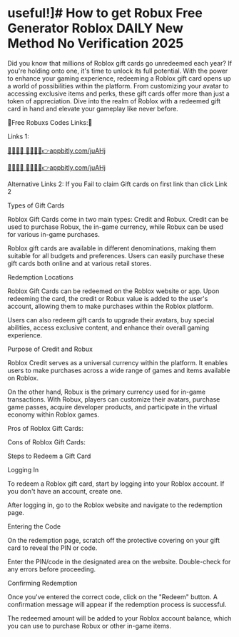 # useful!]# How to get Robux Free Generator Roblox DAILY New Method No Verification 2025

Did you know that millions of Roblox gift cards go unredeemed each year? If you're holding onto one, it's time to unlock its full potential. With the power to enhance your gaming experience, redeeming a Roblox gift card opens up a world of possibilities within the platform. From customizing your avatar to accessing exclusive items and perks, these gift cards offer more than just a token of appreciation. Dive into the realm of Roblox with a redeemed gift card in hand and elevate your gameplay like never before.

💯Free Robuxs Codes Links:💯

Links 1:

[🔴🔴✅🆓 🎁🎁🎁🎁👉appbitly.com/juAHj](https://appbitly.com/juAHj)

[🔴🔴✅🆓 🎁🎁🎁🎁👉appbitly.com/juAHj](https://appbitly.com/juAHj)

Alternative Links 2: If you Fail to claim Gift cards on first link than click Link 2

Types of Gift Cards

Roblox Gift Cards come in two main types: Credit and Robux. Credit can be used to purchase Robux, the in-game currency, while Robux can be used for various in-game purchases.

Roblox gift cards are available in different denominations, making them suitable for all budgets and preferences. Users can easily purchase these gift cards both online and at various retail stores.

Redemption Locations

Roblox Gift Cards can be redeemed on the Roblox website or app. Upon redeeming the card, the credit or Robux value is added to the user's account, allowing them to make purchases within the Roblox platform.

Users can also redeem gift cards to upgrade their avatars, buy special abilities, access exclusive content, and enhance their overall gaming experience.

Purpose of Credit and Robux

Roblox Credit serves as a universal currency within the platform. It enables users to make purchases across a wide range of games and items available on Roblox.

On the other hand, Robux is the primary currency used for in-game transactions. With Robux, players can customize their avatars, purchase game passes, acquire developer products, and participate in the virtual economy within Roblox games.

Pros of Roblox Gift Cards:

Cons of Roblox Gift Cards:

Steps to Redeem a Gift Card

Logging In

To redeem a Roblox gift card, start by logging into your Roblox account. If you don't have an account, create one.

After logging in, go to the Roblox website and navigate to the redemption page.

Entering the Code

On the redemption page, scratch off the protective covering on your gift card to reveal the PIN or code.

Enter the PIN/code in the designated area on the website. Double-check for any errors before proceeding.

Confirming Redemption

Once you've entered the correct code, click on the "Redeem" button. A confirmation message will appear if the redemption process is successful.

The redeemed amount will be added to your Roblox account balance, which you can use to purchase Robux or other in-game items.
